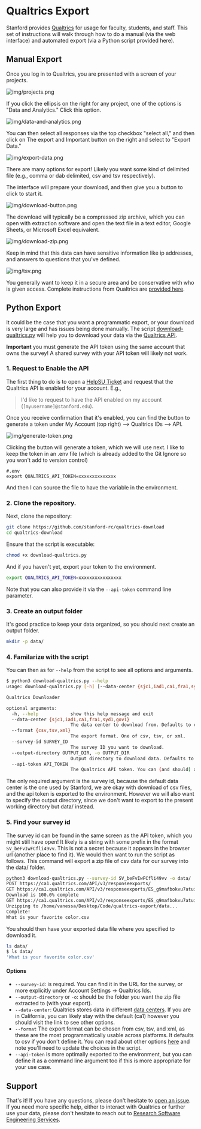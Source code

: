 # Qualtrics Export

Stanford provides [Qualtrics](https://uit.stanford.edu/service/survey) for usage
for faculty, students, and staff. This set of instructions will walk through how to do
a manual (via the web interface) and automated export (via a Python script provided here).

## Manual Export

Once you log in to Qualtrics, you are presented with a screen of your projects.

![img/projects.png](img/projects.png)

If you click the ellipsis on the right for any project, one of the options is 
"Data and Analytics." Click this option.

![img/data-and-analytics.png](img/data-and-analytics.png)

You can then select all responses via the top checkbox "select all," and then click
on The export and Important button on the right and select to "Export Data."

![img/export-data.png](img/export-data.png)

There are many options for export! Likely you want some kind of delimited file (e.g.,
comma or dab delimited, csv and tsv respectively).

The interface will prepare your download, and then give you a button to click to start
it.

![img/download-button.png](img/download-button.png)

The download will typically be a compressed zip archive, which you can open with
extraction software and open the text file in a text editor, Google Sheets,
or Microsoft Excel equivalent.

![img/download-zip.png](img/download-zip.png)

Keep in mind that this data can have sensitive information like ip addresses,
and answers to questions that you've defined.

![img/tsv.png](img/tsv.png)

You generally want to keep it in a secure area and be conservative with who is given
access. Complete instructions from Qualtrics are [provided here](https://www.qualtrics.com/support/survey-platform/data-and-analysis-module/data/download-data/export-data-overview/).

## Python Export

It could be the case that you want a programmatic export, or your download is very
large and has issues being done manually. The script [download-qualtrics.py](download-qualtrics.py) 
will help you to download your data via the [Qualtrics API](https://www.qualtrics.com/community/discussion/6515/issue-in-the-downloaded-data-by-api). 

**Important** you must generate the API token using the same account that owns the survey! A shared survey with your API token will likely not work.

### 1. Request to Enable the API

The first thing to do is to open a [HelpSU Ticket](https://stanford.service-now.com/it_services?id=sc_cat_item&sys_id=46135c5a13bce2008a9175c36144b0a1)
and request that the Qualtrics API is enabled for your account. E.g.,

> I'd like to request to have the API enabled on my account (`[myusername]@stanford.edu`).

Once you receive confirmation that it's enabled, you can find the button to generate a token under
My Account (top right) --> Qualtrics IDs --> API.

![img/generate-token.png](img/generate-token.png)

Clicking the button will generate a token, which we will use next. I like to keep
the token in an .env file (which is already added to the Git Ignore so you won't
add to version control) 

```
#.env
export QUALTRICS_API_TOKEN=xxxxxxxxxxxxxx
```

And then I can source the file to have the variable in the environment.

### 2. Clone the repository.

Next, clone the repository:

```bash
git clone https://github.com/stanford-rc/qualtrics-download
cd qualtrics-download
```

Ensure that the script is executable:

```bash
chmod +x download-qualtrics.py
```

And if you haven't yet, export your token to the environment.

```bash
export QUALTRICS_API_TOKEN=xxxxxxxxxxxxxxxx
```

Note that you can also provide it via the `--api-token` command line parameter.

### 3. Create an output folder

It's good practice to keep your data organized, so you should next create
an output folder.

```bash
mkdir -p data/
```

### 4. Familarize with the script

You can then as for `--help` from the script to see all options and arguments.

```bash
$ python3 download-qualtrics.py --help
usage: download-qualtrics.py [-h] [--data-center {sjc1,iad1,ca1,fra1,syd1,gov1}] [--format {csv,tsv,xml}] [--survey-id SURVEY_ID] [--output-directory OUTPUT_DIR] [--api-token API_TOKEN]

Qualtrics Downloader

optional arguments:
  -h, --help            show this help message and exit
  --data-center {sjc1,iad1,ca1,fra1,syd1,gov1}
                        The data center to download from. Defaults to ca1.
  --format {csv,tsv,xml}
                        The export format. One of csv, tsv, or xml.
  --survey-id SURVEY_ID
                        The survey ID you want to download.
  --output-directory OUTPUT_DIR, -o OUTPUT_DIR
                        Output directory to download data. Defaults to present working directory.
  --api-token API_TOKEN
                        The Qualtrics API token. You can (and should) also export this to the environment as QUALTRICS_API_TOKEN
```

The only required argument is the survey id, because the default data center is the one used by Stanford,
we are okay with download of csv files, and the api token is exported to the environment. 
However we will also want to specify the output directory, since we don't want to export to
the present working directory but data/ instead.

### 5. Find your survey id

The survey id can be found in the same screen as the API token, which you might
still have open! It likely is a string with some prefix in the format `SV_beFvIwFCfli49vv`.
This is not a secret because it appears in the browser url (another place to find it). We would then
want to run the script as follows. This command will export a zip file of csv data for our
survey into the data/ folder.

```bash
python3 download-qualtrics.py --survey-id SV_beFvIwFCfli49vv -o data/
POST https://ca1.qualtrics.com/API/v3/responseexports/
GET https://ca1.qualtrics.com/API/v3/responseexports/ES_g9mafbokvu7atuip0f6bmui8gl
Download is 100.0% complete
GET https://ca1.qualtrics.com/API/v3/responseexports/ES_g9mafbokvu7atuip0f6bmui8gl/file
Unzipping to /home/vanessa/Desktop/Code/qualtrics-export/data...
Complete!
What is your favorite color.csv
```

You should then have your exported data file where you specified to download it.

```bash
ls data/
$ ls data/
'What is your favorite color.csv'
```

#### Options

 * `--survey-id`: is required. You can find it in the URL for the survey, or more explicitly under Account Settings -> Qualtrics Ids.
 * `--output-directory` or `-o`: should be the folder you want the zip file extracted to (with your export).
 * `--data-center`: Qualtrics stores data in different [data centers](https://api.qualtrics.com/api-reference/reference/responseImportsExports.json.). If you are in California, you can likely stay with the default (ca1) however you should visit the link to see other options.
 * `--format` The export format can be chosen from csv, tsv, and xml, as these are the most programmatically usable across platforms. It defaults to csv if you don't define it. You can read about other options [here](https://www.qualtrics.com/support/survey-platform/data-and-analysis-module/data/download-data/export-formats/) and note you'll need to update the choices in the script.
 * `--api-token` is more optimally exported to the environment, but you can define it as a command line argument too if this is more appropriate for your use case.

## Support

That's it! If you have any questions, please don't hesitate to [open an issue](https://github.com/stanford-rc/qualtrics-download/issues). If 
you need more specific help, either to interact with Qualtrics or further use your data, please don't
hesitate to reach out to [Research Software Engineering Services](https://stanford-rc.github.io/rse-services/support/).
